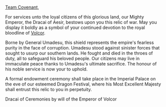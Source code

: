 [Team Covenant](https://twitter.com/teamcovenant?s=20&t=SSPZHiTgGVdaG-HL2PmG3Q),

For services unto the loyal citizens of this glorious land, our Mighty Emperor, the Dracai of Aesir, bestows upon you this relic of war. May you display it boldly as a symbol of your continued devotion to the royal bloodline of [Volcor](https://legendarystories.net/world-of-rathe/volcor/volcor.html).

Borne by General Umadesu, this shield represents the empire's fearless purity in the face of corruption. Umadesu stood against sinister forces that sought to usurp our southern lands. He fought and died in the throes of duty, all to safeguard his beloved people. Our citizens may live in immaculate peace thanks to Umadesu's ultimate sacrifice. The honour of his noble service is now your to uphold.

A formal endowment ceremony shall take place in the Imperial Palace on the eve of our esteemed Dragon Festival, where his Most Excellent Majesty shall entrust this relic to you in perpetuity.

Dracai of Ceremonies by will of the Emperor of Volcor
